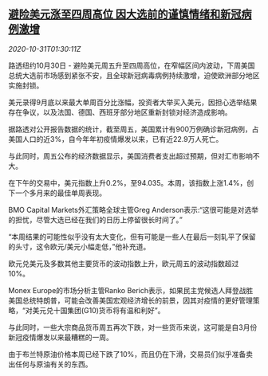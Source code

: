 <!--1604112915000-->
[避险美元涨至四周高位 因大选前的谨慎情绪和新冠病例激增](https://cn.reuters.com/article/global-forex-ny-1031-idCNKBS27G015)
------

<div><i>2020-10-31T01:30:11Z</i></div><p>路透纽约10月30日 - 避险美元周五升至四周高位，在窄幅区间内波动，下周美国总统大选前市场感到紧张不安，且全球新冠病毒病例持续激增，迫使欧洲部分地区实施封锁。</p><p>美元录得9月底以来最大单周百分比涨幅，投资者大举买入美元，因担心选举结果存在争议，以及法国、德国、西班牙部分地区重新封锁对经济造成影响。</p><p>据路透对公开报告数据的统计，截至周五，美国累计有900万例确诊新冠病例，占美国人口的近3%，自今年年初疫情爆发以来，已有近22.9万人死亡。</p><p>与此同时，周五公布的经济数据显示，美国消费者支出超过预期，但对汇市影响不大。</p><p>在下午的交易中，美元指数上升0.2%，至94.035。本周，该指数上涨1.4%，创下一个多月来的最佳单周表现。</p><p>BMO Capital Markets外汇策略全球主管Greg Anderson表示:“这很可能是对选举的担忧，尽管大选已经在我们的日历上停留很长时间了。”</p><p>“本周结果的可能性似乎没有太大变化，但有可能是一些人在最后一刻轧平了保留的头寸，这令欧元/美元小幅走低，”他补充道。</p><p>欧元兑美元及多数其他主要货币的波动指数上升，欧元周五的波动指数超过10%。</p><p>Monex Europe的市场分析主管Ranko Berich表示，如果民主党候选人拜登战胜美国总统特朗普，可能会改善美国宏观经济增长的前景，因其对疫情的更好管理策略，“对美元兑十国集团(G10)货币将有温和利好”。</p><p>与此同时，一些大宗商品货币周五再次下跌，对一些货币来说，这可能是自3月份新冠疫情爆发以来最糟糕的一周。</p><p>由于布兰特原油价格本周已经下跌了10%，而且仍在下滑，交易员们似乎准备卖出任何与原油有关的东西。</p>
